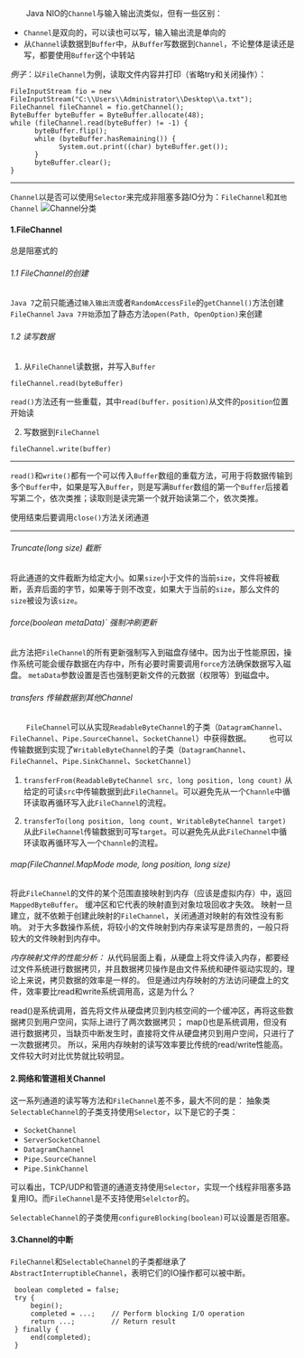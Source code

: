 &emsp;&emsp;Java NIO的`Channel`与输入输出流类似，但有一些区别：
* `Channel`是双向的，可以读也可以写，输入输出流是单向的
* 从`Channel`读数据到`Buffer`中，从`Buffer`写数据到`Channel`，不论整体是读还是写，都要使用`Buffer`这个中转站

*例子*：以`FileChannel`为例，读取文件内容并打印（省略try和关闭操作）：
```
FileInputStream fio = new FileInputStream("C:\\Users\\Administrator\\Desktop\\a.txt");
FileChannel fileChannel = fio.getChannel();
ByteBuffer byteBuffer = ByteBuffer.allocate(48);
while (fileChannel.read(byteBuffer) != -1) {
      byteBuffer.flip();
      while (byteBuffer.hasRemaining()) {
            System.out.print((char) byteBuffer.get());
      }
      byteBuffer.clear();
}
```
---------------------------------------
`Channel`以是否可以使用`Selector`来完成非阻塞多路IO分为：`FileChannel`和`其他Channel`
![Channel分类](https://upload-images.jianshu.io/upload_images/3468445-fefabf5c02be9bae.jpg?imageMogr2/auto-orient/strip%7CimageView2/2/w/1240)


#### 1.FileChannel
总是阻塞式的
###### 1.1 FileChannel的创建
`Java 7`之前只能通过`输入输出流`或者`RandomAccessFile`的`getChannel()`方法创建`FileChannel`
`Java 7开始`添加了静态方法`open(Path, OpenOption)`来创建

###### 1.2 读写数据
1. 从`FileChannel`读数据，并写入`Buffer`
```
fileChannel.read(byteBuffer)
```
`read()`方法还有一些重载，其中`read(buffer，position)`从文件的`position`位置开始读

2. 写数据到`FileChannel`
```
fileChannel.write(buffer)
```
-------------------------------------------------------
`read()`和`write()`都有一个可以传入`Buffer`数组的重载方法，可用于将数据传输到多个`Buffer`中，如果是写入`Buffer`，则是写满`Buffer`数组的第一个`Buffer`后接着写第二个，依次类推；读取则是读完第一个就开始读第二个，依次类推。

使用结束后要调用`close()`方法关闭通道

-------------------------------------------------------------------------------------

###### Truncate(long size)    截断
将此通道的文件截断为给定大小。如果`size`小于文件的当前`size`，文件将被截断，丢弃后面的字节，如果等于则不改变，如果大于当前的`size`，那么文件的`size`被设为该`size`。

###### force(boolean metaData)`  强制冲刷更新
此方法把`FileChannel`的所有更新强制写入到磁盘存储中。因为出于性能原因，操作系统可能会缓存数据在内存中，所有必要时需要调用`force`方法确保数据写入磁盘。
`metaData`参数设置是否也强制更新文件的元数据（权限等）到磁盘中。

###### transfers 传输数据到其他Channel
&emsp;&emsp;`FileChannel`可以从实现`ReadableByteChannel`的子类（`DatagramChannel`、`FileChannel`、`Pipe.SourceChannel`、`SocketChannel`）中获得数据。
&emsp;&emsp;也可以传输数据到实现了`WritableByteChannel`的子类（`DatagramChannel`、`FileChannel`、`Pipe.SinkChannel`、`SocketChannel`）
1. `transferFrom(ReadableByteChannel src, long position, long count)`
从给定的可读`src`中传输数据到此`FileChannel`。可以避免先从一个`Channle`中循环读取再循环写入此`FileChannel`的流程。


2. `transferTo(long position, long count, WritableByteChannel target)`
从此`FileChannel`传输数据到可写`target`。可以避免先从此`FileChannel`中循环读取再循环写入一个`Channle`的流程。

###### map(FileChannel.MapMode mode, long position, long size)
将此`FileChannel`的文件的某个范围直接映射到内存（应该是虚拟内存）中，返回`MappedByteBuffer`。
缓冲区和它代表的映射直到对象垃圾回收才失效。
映射一旦建立，就不依赖于创建此映射的`FileChannel`，关闭通道对映射的有效性没有影响。
对于大多数操作系统，将较小的文件映射到内存来读写是昂贵的，一般只将较大的文件映射到内存中。

*内存映射文件的性能分析：*
从代码层面上看，从硬盘上将文件读入内存，都要经过文件系统进行数据拷贝，并且数据拷贝操作是由文件系统和硬件驱动实现的，理论上来说，拷贝数据的效率是一样的。
但是通过内存映射的方法访问硬盘上的文件，效率要比read和write系统调用高，这是为什么？

read()是系统调用，首先将文件从硬盘拷贝到内核空间的一个缓冲区，再将这些数据拷贝到用户空间，实际上进行了两次数据拷贝；
map()也是系统调用，但没有进行数据拷贝，当缺页中断发生时，直接将文件从硬盘拷贝到用户空间，只进行了一次数据拷贝。
所以，采用内存映射的读写效率要比传统的read/write性能高。文件较大时对比优势就比较明显。

#### 2.网络和管道相关Channel
这一系列通道的读写等方法和`FileChannel`差不多，最大不同的是：
抽象类`SelectableChannel`的子类支持使用`Selector`，以下是它的子类：
* `SocketChannel`
* `ServerSocketChannel`
* `DatagramChannel`
* `Pipe.SourceChannel`
* `Pipe.SinkChannel`

可以看出，TCP/UDP和管道的通道支持使用`Selector`，实现一个线程非阻塞多路复用IO。而`FileChannel`是不支持使用`Selelctor`的。

`SelectableChannel`的子类使用`configureBlocking(boolean)`可以设置是否阻塞。


#### 3.Channel的中断
`FileChannel`和`SelectableChannel`的子类都继承了`AbstractInterruptibleChannel`，表明它们的IO操作都可以被中断。

```
 boolean completed = false;
 try {
     begin();
     completed = ...;    // Perform blocking I/O operation
     return ...;         // Return result
 } finally {
     end(completed);
 }
```